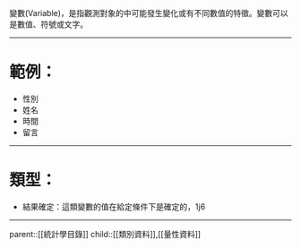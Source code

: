變數(Variable)，是指觀測對象的中可能發生變化或有不同數值的特徵。變數可以是數值、符號或文字。
- - -
# 範例：
- 性別
- 姓名
- 時間
- 留言
- - -
# 類型：
- 結果確定：這類變數的值在給定條件下是確定的，1j6
- - -
parent::[[統計學目錄]]
child::[[類別資料]],[[量性資料]]